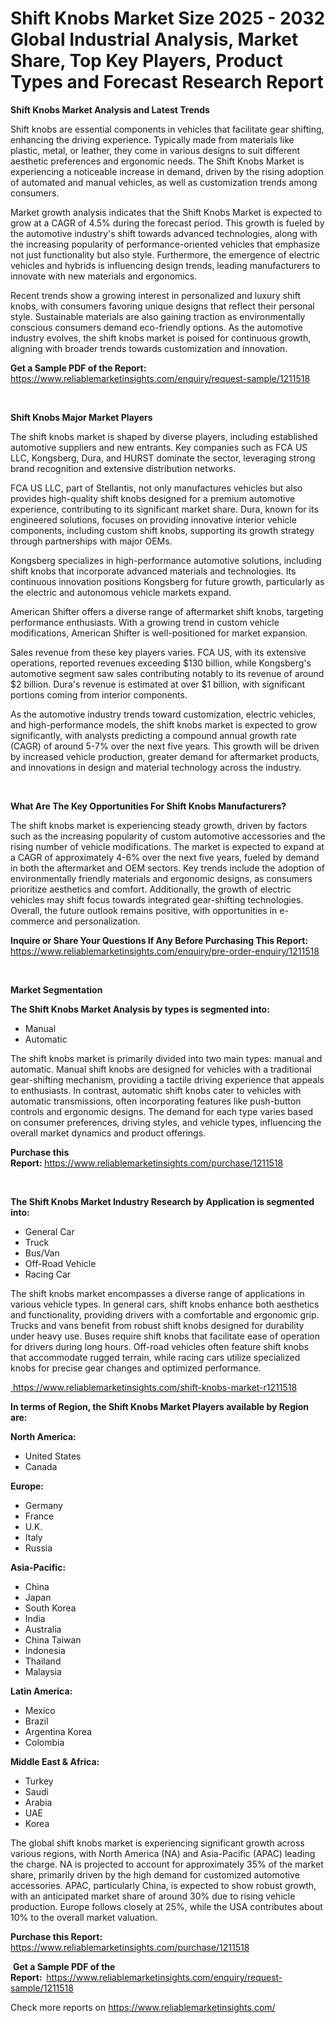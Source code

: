 <p><h1>Shift Knobs Market Size 2025 - 2032 Global Industrial Analysis, Market Share, Top Key Players, Product Types and Forecast Research Report</h1></p><p><strong>Shift Knobs Market Analysis and Latest Trends</strong></p>
<p><p>Shift knobs are essential components in vehicles that facilitate gear shifting, enhancing the driving experience. Typically made from materials like plastic, metal, or leather, they come in various designs to suit different aesthetic preferences and ergonomic needs. The Shift Knobs Market is experiencing a noticeable increase in demand, driven by the rising adoption of automated and manual vehicles, as well as customization trends among consumers.</p><p>Market growth analysis indicates that the Shift Knobs Market is expected to grow at a CAGR of 4.5% during the forecast period. This growth is fueled by the automotive industry's shift towards advanced technologies, along with the increasing popularity of performance-oriented vehicles that emphasize not just functionality but also style. Furthermore, the emergence of electric vehicles and hybrids is influencing design trends, leading manufacturers to innovate with new materials and ergonomics.</p><p>Recent trends show a growing interest in personalized and luxury shift knobs, with consumers favoring unique designs that reflect their personal style. Sustainable materials are also gaining traction as environmentally conscious consumers demand eco-friendly options. As the automotive industry evolves, the shift knobs market is poised for continuous growth, aligning with broader trends towards customization and innovation.</p></p>
<p><strong>Get a Sample PDF of the Report:&nbsp;</strong> <a href="https://www.reliablemarketinsights.com/enquiry/request-sample/1211518?utm_campaign=3554&utm_medium=2&utm_source=Github&utm_content=ia&utm_term=24032025&utm_id=shift-knobs">https://www.reliablemarketinsights.com/enquiry/request-sample/1211518</a></p>
<p>&nbsp;</p>
<p><strong>Shift Knobs Major Market Players</strong></p>
<p><p>The shift knobs market is shaped by diverse players, including established automotive suppliers and new entrants. Key companies such as FCA US LLC, Kongsberg, Dura, and HURST dominate the sector, leveraging strong brand recognition and extensive distribution networks. </p><p>FCA US LLC, part of Stellantis, not only manufactures vehicles but also provides high-quality shift knobs designed for a premium automotive experience, contributing to its significant market share. Dura, known for its engineered solutions, focuses on providing innovative interior vehicle components, including custom shift knobs, supporting its growth strategy through partnerships with major OEMs.</p><p>Kongsberg specializes in high-performance automotive solutions, including shift knobs that incorporate advanced materials and technologies. Its continuous innovation positions Kongsberg for future growth, particularly as the electric and autonomous vehicle markets expand. </p><p>American Shifter offers a diverse range of aftermarket shift knobs, targeting performance enthusiasts. With a growing trend in custom vehicle modifications, American Shifter is well-positioned for market expansion.</p><p>Sales revenue from these key players varies. FCA US, with its extensive operations, reported revenues exceeding $130 billion, while Kongsberg's automotive segment saw sales contributing notably to its revenue of around $2 billion. Dura's revenue is estimated at over $1 billion, with significant portions coming from interior components. </p><p>As the automotive industry trends toward customization, electric vehicles, and high-performance models, the shift knobs market is expected to grow significantly, with analysts predicting a compound annual growth rate (CAGR) of around 5-7% over the next five years. This growth will be driven by increased vehicle production, greater demand for aftermarket products, and innovations in design and material technology across the industry.</p></p>
<p>&nbsp;</p>
<p><strong>What Are The Key Opportunities For Shift Knobs Manufacturers?</strong></p>
<p><p>The shift knobs market is experiencing steady growth, driven by factors such as the increasing popularity of custom automotive accessories and the rising number of vehicle modifications. The market is expected to expand at a CAGR of approximately 4-6% over the next five years, fueled by demand in both the aftermarket and OEM sectors. Key trends include the adoption of environmentally friendly materials and ergonomic designs, as consumers prioritize aesthetics and comfort. Additionally, the growth of electric vehicles may shift focus towards integrated gear-shifting technologies. Overall, the future outlook remains positive, with opportunities in e-commerce and personalization.</p></p>
<p><strong>Inquire or Share Your Questions If Any Before Purchasing This Report:</strong> <a href="https://www.reliablemarketinsights.com/enquiry/pre-order-enquiry/1211518?utm_campaign=3554&utm_medium=2&utm_source=Github&utm_content=ia&utm_term=24032025&utm_id=shift-knobs">https://www.reliablemarketinsights.com/enquiry/pre-order-enquiry/1211518</a></p>
<p>&nbsp;</p>
<p><strong>Market Segmentation</strong></p>
<p><strong>The Shift Knobs Market Analysis by types is segmented into:</strong></p>
<p><ul><li>Manual</li><li>Automatic</li></ul></p>
<p><p>The shift knobs market is primarily divided into two main types: manual and automatic. Manual shift knobs are designed for vehicles with a traditional gear-shifting mechanism, providing a tactile driving experience that appeals to enthusiasts. In contrast, automatic shift knobs cater to vehicles with automatic transmissions, often incorporating features like push-button controls and ergonomic designs. The demand for each type varies based on consumer preferences, driving styles, and vehicle types, influencing the overall market dynamics and product offerings.</p></p>
<p><strong>Purchase this Report:&nbsp;</strong><a href="https://www.reliablemarketinsights.com/purchase/1211518?utm_campaign=3554&utm_medium=2&utm_source=Github&utm_content=ia&utm_term=24032025&utm_id=shift-knobs">https://www.reliablemarketinsights.com/purchase/1211518</a></p>
<p>&nbsp;</p>
<p><strong>The Shift Knobs Market Industry Research by Application is segmented into:</strong></p>
<p><ul><li>General Car</li><li>Truck</li><li>Bus/Van</li><li>Off-Road Vehicle</li><li>Racing Car</li></ul></p>
<p><p>The shift knobs market encompasses a diverse range of applications in various vehicle types. In general cars, shift knobs enhance both aesthetics and functionality, providing drivers with a comfortable and ergonomic grip. Trucks and vans benefit from robust shift knobs designed for durability under heavy use. Buses require shift knobs that facilitate ease of operation for drivers during long hours. Off-road vehicles often feature shift knobs that accommodate rugged terrain, while racing cars utilize specialized knobs for precise gear changes and optimized performance.</p></p>
<p><a href="https://www.reliablemarketinsights.com/shift-knobs-market-r1211518?utm_campaign=3554&utm_medium=2&utm_source=Github&utm_content=ia&utm_term=24032025&utm_id=shift-knobs">&nbsp;https://www.reliablemarketinsights.com/shift-knobs-market-r1211518</a></p>
<p><strong>In terms of Region, the Shift Knobs Market Players available by Region are:</strong></p>
<p>
    <p> <strong> North America: </strong>
        <ul>
            <li>United States</li>
            <li>Canada</li>
        </ul>
        </p> 
    <p> <strong> Europe: </strong>
        <ul>
            <li>Germany</li>
            <li>France</li>
            <li>U.K.</li>
            <li>Italy</li>
            <li>Russia</li>
        </ul>
        </p> 
    <p> <strong> Asia-Pacific: </strong>
        <ul>
            <li>China</li>
            <li>Japan</li>
            <li>South Korea</li>
            <li>India</li>
            <li>Australia</li>
            <li>China Taiwan</li>
            <li>Indonesia</li>
            <li>Thailand</li>
            <li>Malaysia</li>
        </ul>
        </p> 
    <p> <strong> Latin America: </strong>
        <ul>
            <li>Mexico</li>
            <li>Brazil</li>
            <li>Argentina Korea</li>
            <li>Colombia</li>
        </ul>
        </p> 
    <p> <strong> Middle East & Africa: </strong>
        <ul>
            <li>Turkey</li>
            <li>Saudi</li>
            <li>Arabia</li>
            <li>UAE</li>
            <li>Korea</li>
        </ul>
    </p>
    </p>
<p><p>The global shift knobs market is experiencing significant growth across various regions, with North America (NA) and Asia-Pacific (APAC) leading the charge. NA is projected to account for approximately 35% of the market share, primarily driven by the high demand for customized automotive accessories. APAC, particularly China, is expected to show robust growth, with an anticipated market share of around 30% due to rising vehicle production. Europe follows closely at 25%, while the USA contributes about 10% to the overall market valuation.</p></p>
<p><strong>Purchase this Report: </strong><a href="https://www.reliablemarketinsights.com/purchase/1211518?utm_campaign=3554&utm_medium=2&utm_source=Github&utm_content=ia&utm_term=24032025&utm_id=shift-knobs">https://www.reliablemarketinsights.com/purchase/1211518</a></p>
<p>&nbsp;<strong>Get a Sample PDF of the Report:&nbsp;&nbsp;</strong><a href="https://www.reliablemarketinsights.com/enquiry/request-sample/1211518?utm_campaign=3554&utm_medium=2&utm_source=Github&utm_content=ia&utm_term=24032025&utm_id=shift-knobs">https://www.reliablemarketinsights.com/enquiry/request-sample/1211518</a></p>
<p><strong></strong></p>
<p>Check more reports on <a href="https://www.reliablemarketinsights.com/?utm_campaign=3554&utm_medium=2&utm_source=Github&utm_content=ia&utm_term=24032025&utm_id=shift-knobs">https://www.reliablemarketinsights.com/</a></p>